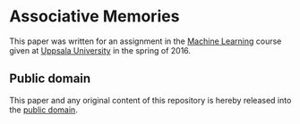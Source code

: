 # Associative Memories

This paper was written for an assignment in the [Machine Learning] course given at [Uppsala University] in the spring of 2016.

[Machine Learning]: https://www.uu.se/en/admissions/master/selma/kursplan/?kKod=1DT071
[Uppsala University]: https://www.uu.se/

## Public domain

This paper and any original content of this repository is hereby released into the [public domain].

[public domain]: https://creativecommons.org/publicdomain/zero/1.0/

